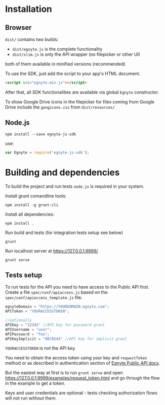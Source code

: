 # Installation

## Browser

`dist/` contains two builds:
 - `dist/egnyte.js` is the complete functionality
 - `dist/slim.js` is only the API wrapper (no filepicker or other UI)
 
both of them available in minified versions (recommended)

To use the SDK, just add the script to your app's HTML document.

```html
<script src="egnyte.min.js"></script>
```

After that, all SDK functionalities are available via global `Egnyte` constructor.

To show Google Drive icons in the filepicker for files coming from Google Drive include the `googicons.css` from `dist/resources/`


## Node.js

```
npm install --save egnyte-js-sdk
```

use:

```javascript
var Egnyte = require('egnyte-js-sdk');
```

# Building and dependencies

To build the project and run tests `node.js` is required in your system.

Install grunt comandline tools:

    npm install -g grunt-cli

Install all dependencies:

    npm install .

Run build and tests (for integration tests setup see below)

    grunt
    

    
Run localhost server at https://127.0.0.1:9999/

    grunt serve



## Tests setup

To run tests for the API you need to have access to the Public API first.
Create a file `spec/conf/apiaccess.js` based on the `spec/conf/apiaccess_template.js` file.

```javascript
egnyteDomain = "https://YOURDOMAIN.egnyte.com";
APIToken = "YOURACCESSTOKEN";

//optionally
APIKey = "12345" //API key for password grant
APIUsername = "user";
APIPassword = "foo";
APIKeyImplicit = "9876543" //API key for implicit grant
```

`YOURACCESSTOKEN` is not the API key. 

You need to obtain the access token using your key and `requestToken` method or as described in authentication section of [Egnyte Public API docs](http://developers.egnyte.com/docs). 

But the easiest way at first is to run `grunt serve` and open https://127.0.0.1:9999/examples/request_token.html and go through the flow in the example to get a token.

Keys and user credentials are optional - tests checking authorization flows will not run without them.